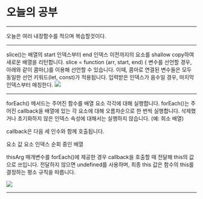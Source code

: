 # 오늘의 공부
___
오늘은 여러 내장함수를 적으며 복습할것이다.
___
slice()는 배열의 start 인덱스부터 end 인덱스 이전까지의 요소를 shallow copy하여 새로운 배열을 리턴합니다.
slice = function (arr, start, end) {
변수를 선언할 경우, 아래와 같이 콤마(,)를 이용해 선언할 수 있습니다.
이때, 콤마로 연결된 변수들은 모두 동일한 선언 키워드(let, const)가 적용됩니다.
입력받은 인덱스가 음수일 경우, 마지막 인덱스부터 매칭한다. 
![](https://images.velog.io/images/pp8960/post/c2342f60-c297-4ce1-9b4d-d0c78e49c5f4/image.png)
___
forEach() 메서드는 주어진 함수를 배열 요소 각각에 대해 실행합니다.
forEach()는 주어진 callback을 배열에 있는 각 요소에 대해 오름차순으로 한 번씩 실행합니다. 삭제했거나 초기화하지 않은 인덱스 속성에 대해서는 실행하지 않습니다. (예: 희소 배열)

callback은 다음 세 인수와 함께 호출됩니다.

요소 값
요소 인덱스
순회 중인 배열

thisArg 매개변수를 forEach()에 제공한 경우 callback을 호출할 때 전달해 this의 값으로 쓰입니다. 전달하지 않으면 undefined를 사용하며, 최종 this 값은 함수의 this를 결정하는 평소 규칙을 따릅니다.

![](https://images.velog.io/images/pp8960/post/8a679d28-daed-4a5a-8e10-ecf09ad8e658/image.png)
___